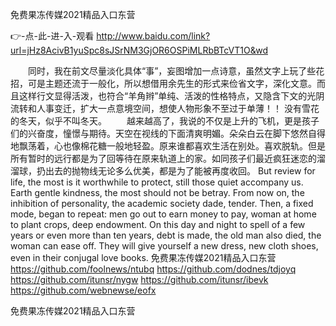
免费果冻传媒2021精品入口东营




👉-点-此-进-入-观看  http://www.baidu.com/link?url=jHz8AcivB1yuSpc8sJSrNM3GjOR6OSPiMLRbBTcVT1O&wd




　　同时，我在前文尽量淡化具体“事”，妄图增加一点诗意，虽然文字上玩了些花招，可是主题还流于一般化，所以想借用余先生的形式来俭省文字，深化文意。而且这样行文显得活泼，也符合“羊角辫”单纯、活泼的性格特点，又隐含下文的光阴流转和人事变迁，扩大一点意境空间，想使人物形象不至过于单薄！！
没有雪花的冬天，似乎不叫冬天。
　　越来越高了，我说的不仅是上升的飞机，更是孩子们的兴奋度，憧憬与期待。天空在视线的下面清爽明媚。朵朵白云在脚下悠然自得地飘荡着，心也像棉花糖一般地轻盈。原来谁都喜欢生活在别处。喜欢脱轨。但是所有暂时的远行都是为了回等待在原来轨道上的家。如同孩子们最近疯狂迷恋的溜溜球，扔出去的抛物线无论多么优美，都是为了能被再度收回。
But review for life, the most is it worthwhile to protect, still those quiet accompany us.
Earth gentle kindness, the most should not be betray.
From now on, the inhibition of personality, the academic society dade, tender.
Then, a fixed mode, began to repeat: men go out to earn money to pay, woman at home to plant crops, deep endowment.
On this day and night to spell of a few years or even more than ten years, debt is made, the old man also died, the woman can ease off.
They will give yourself a new dress, new cloth shoes, even in their conjugal love books.
免费果冻传媒2021精品入口东营 https://github.com/foolnews/ntubq
https://github.com/dodnes/tdjoyq
https://github.com/itunsr/nygw
https://github.com/itunsr/ibevk
https://github.com/webnewse/eofx





免费果冻传媒2021精品入口东营
